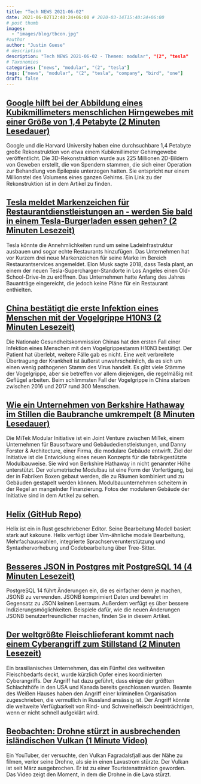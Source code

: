 ```yaml
---
title: "Tech NEWS 2021-06-02"
date: 2021-06-02T12:40:24+06:00 # 2020-03-14T15:40:24+06:00
# post thumb
images:
  - "images/blog/tbcon.jpg"
#author
author: "Justin Guese"
# description
description: "Tech NEWS 2021-06-02 - Themen: modular", "(2", "tesla"
# Taxonomies
categories: ["news", "modular", "(2", "tesla"]
tags: ["news", "modular", "(2", "tesla", "company", "bird", "one"]
draft: false
---
```


## [Google hilft bei der Abbildung eines Kubikmillimeters menschlichen Hirngewebes mit einer Größe von 1,4 Petabyte (2 Minuten Lesedauer)](https://9to5google.com/2021/06/01/google-human-brain-map/)

 Google und die Harvard University haben eine durchsuchbare 1,4 Petabyte große Rekonstruktion von etwa einem Kubikmillimeter Gehirngewebe veröffentlicht. Die 3D-Rekonstruktion wurde aus 225 Millionen 2D-Bildern von Geweben erstellt, die von Spendern stammen, die sich einer Operation zur Behandlung von Epilepsie unterzogen hatten. Sie entspricht nur einem Millionstel des Volumens eines ganzen Gehirns. Ein Link zu der Rekonstruktion ist in dem Artikel zu finden.

## [Tesla meldet Markenzeichen für Restaurantdienstleistungen an - werden Sie bald in einem Tesla-Burgerladen essen gehen? (2 Minuten Lesezeit)](https://electrek.co/2021/06/01/tesla-files-trademark-restaurant-services/)

 Tesla könnte die Annehmlichkeiten rund um seine Ladeinfrastruktur ausbauen und sogar echte Restaurants hinzufügen. Das Unternehmen hat vor Kurzem drei neue Markenzeichen für seine Marke im Bereich Restaurantservices angemeldet. Elon Musk sagte 2018, dass Tesla plant, an einem der neuen Tesla-Supercharger-Standorte in Los Angeles einen Old-School-Drive-In zu eröffnen. Das Unternehmen hatte Anfang des Jahres Bauanträge eingereicht, die jedoch keine Pläne für ein Restaurant enthielten.

## [China bestätigt die erste Infektion eines Menschen mit der Vogelgrippe H10N3 (2 Minuten Lesezeit)](https://interestingengineering.com/china-confirms-first-human-infection-of-h10n3-bird-flu)

 Die Nationale Gesundheitskommission Chinas hat den ersten Fall einer Infektion eines Menschen mit dem Vogelgrippestamm H10N3 bestätigt. Der Patient hat überlebt, weitere Fälle gab es nicht. Eine weit verbreitete Übertragung der Krankheit ist äußerst unwahrscheinlich, da es sich um einen wenig pathogenen Stamm des Virus handelt. Es gibt viele Stämme der Vogelgrippe, aber sie betreffen vor allem diejenigen, die regelmäßig mit Geflügel arbeiten. Beim schlimmsten Fall der Vogelgrippe in China starben zwischen 2016 und 2017 rund 300 Menschen.

## [Wie ein Unternehmen von Berkshire Hathaway im Stillen die Baubranche umkrempelt (8 Minuten Lesedauer)](https://www.fastcompany.com/90637837/how-a-berkshire-hathaway-company-is-quietly-planning-to-disrupt-the-construction-industry)

 Die MiTek Modular Initiative ist ein Joint Venture zwischen MiTek, einem Unternehmen für Bausoftware und Gebäudedienstleistungen, und Danny Forster & Architecture, einer Firma, die modulare Gebäude entwirft. Ziel der Initiative ist die Entwicklung eines neuen Konzepts für die fabrikgestützte Modulbauweise. Sie wird von Berkshire Hathaway in nicht genannter Höhe unterstützt. Der volumetrische Modulbau ist eine Form der Vorfertigung, bei der in Fabriken Boxen gebaut werden, die zu Räumen kombiniert und zu Gebäuden gestapelt werden können. Modulbauunternehmen scheitern in der Regel an mangelnder Finanzierung. Fotos der modularen Gebäude der Initiative sind in dem Artikel zu sehen.

## [Helix (GitHub Repo)](https://github.com/helix-editor/helix)

 Helix ist ein in Rust geschriebener Editor. Seine Bearbeitung Modell basiert stark auf kakoune. Helix verfügt über Vim-ähnliche modale Bearbeitung, Mehrfachauswahlen, integrierte Sprachserverunterstützung und Syntaxhervorhebung und Codebearbeitung über Tree-Sitter.

## [Besseres JSON in Postgres mit PostgreSQL 14 (4 Minuten Lesezeit)](https://blog.crunchydata.com/blog/better-json-in-postgres-with-postgresql-14)

 PostgreSQL 14 führt Änderungen ein, die es einfacher denn je machen, JSONB zu verwenden. JSONB komprimiert Daten und bewahrt im Gegensatz zu JSON keinen Leerraum. Außerdem verfügt es über bessere Indizierungsmöglichkeiten. Beispiele dafür, wie die neuen Änderungen JSONB benutzerfreundlicher machen, finden Sie in diesem Artikel.

## [Der weltgrößte Fleischlieferant kommt nach einem Cyberangriff zum Stillstand (2 Minuten Lesezeit)](https://www.theverge.com/2021/6/1/22463621/jbs-cyberattack-russia-largest-meat-supplier)

 Ein brasilianisches Unternehmen, das ein Fünftel des weltweiten Fleischbedarfs deckt, wurde kürzlich Opfer eines koordinierten Cyberangriffs. Der Angriff hat dazu geführt, dass einige der größten Schlachthöfe in den USA und Kanada bereits geschlossen wurden. Beamte des Weißen Hauses haben den Angriff einer kriminellen Organisation zugeschrieben, die vermutlich in Russland ansässig ist. Der Angriff könnte die weltweite Verfügbarkeit von Rind- und Schweinefleisch beeinträchtigen, wenn er nicht schnell aufgeklärt wird.

## [Beobachten: Drohne stürzt in ausbrechenden isländischen Vulkan (1 Minute Video)](https://www.bbc.com/news/av/world-europe-57314928)

 Ein YouTuber, der versuchte, den Vulkan Fagradalsfjall aus der Nähe zu filmen, verlor seine Drohne, als sie in einen Lavastrom stürzte. Der Vulkan ist seit März ausgebrochen. Er ist zu einer Touristenattraktion geworden. Das Video zeigt den Moment, in dem die Drohne in die Lava stürzt.

